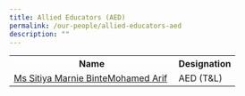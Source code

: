 ```yaml
---
title: Allied Educators (AED)
permalink: /our-people/allied-educators-aed
description: ""
---
```

<table>
<tbody>
<tr>
<th style="text-align: center;">Name</th>
<th style="text-align: center;">Designation</th>
</tr>
<tr>
<td><a href="mailto:sitiya_marnie_mohamed_ar@schools.gov.sg" target="">Ms Sitiya Marnie BinteMohamed Arif</a>&nbsp;</td>
<td>AED (T&amp;L)</td>
</tr>
</tbody>
</table>